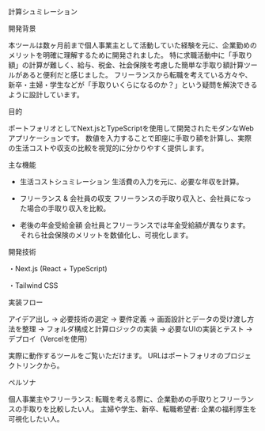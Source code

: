 計算シュミレーション

開発背景

本ツールは数ヶ月前まで個人事業主として活動していた経験を元に、企業勤めのメリットを明確に理解するために開発されました。
特に求職活動中に「手取り額」の計算が難しく、給与、税金、社会保険を考慮した簡単な手取り額計算ツールがあると便利だと感じました。
フリーランスから転職を考えている方々や、新卒・主婦・学生などが「手取りいくらになるのか？」という疑問を解決できるように設計しています。


目的

ポートフォリオとしてNext.jsとTypeScriptを使用して開発されたモダンなWebアプリケーションです。
数値を入力することで即座に手取り額を計算し、実際の生活コストや収支の比較を視覚的に分かりやすく提供します。


主な機能

- 生活コストシュミレーション
生活費の入力を元に、必要な年収を計算。

- フリーランス & 会社員の収支
フリーランスの手取り収入と、会社員になった場合の手取り収入を比較。

- 老後の年金受給金額
会社員とフリーランスでは年金受給額が異なります。
それら社会保険のメリットを数値化し、可視化します。 

 
開発技術

・Next.js (React + TypeScript)

・Tailwind CSS

実装フロー

アイデア出し → 必要技術の選定 → 要件定義 → 画面設計とデータの受け渡し方法を整理 → フォルダ構成と計算ロジックの実装 → 必要なUIの実装とテスト → デプロイ（Vercelを使用）

実際に動作するツールをご覧いただけます。
URLはポートフォリオのプロジェクトリンクから。


ペルソナ

個人事業主やフリーランス: 転職を考える際に、企業勤めの手取りとフリーランスの手取りを比較したい人。
主婦や学生、新卒、転職希望者: 企業の福利厚生を可視化したい人。
